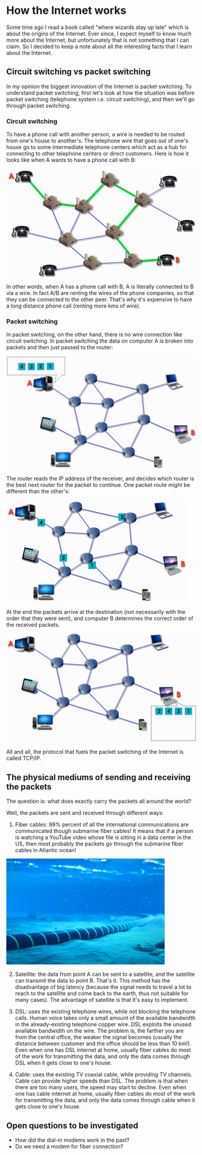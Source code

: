 # How the Internet works

Some time ago I read a book called "where wizards stay up late" which is about the origins of the Internet. Ever since, I expect myself to know much more about the Internet, but unfortunately that is not something that I can claim. So I decided to keep a note about all the interesting facts that I learn about the Internet.

## Circuit switching vs packet switching

In my opinion the biggest innovation of the Internet is packet switching. To understand packet switching, first let's look at how the situation was before packet switching (telephone system i.e. circuit switching), and then we'll go through packet switching.

### Circuit switching

To have a phone call with another person, a wire is needed to be routed from one's house to another's. The telephone wire that goes out of one's house go to some intermediate telephone centers which act as a hub for connecting to other telephone centers or direct customers. Here is how it looks like when A wants to have a phone call with B:

![alt text](circuit-switching.png "Circuit switching")

In other words, when A has a phone call with B, A is literally connected to B via a wire. In fact A/B are renting the wires of the phone companies, so that they can be connected to the other peer. That's why it's expensive to have a long distance phone call (renting more kms of wire).

### Packet switching

In packet switching, on the other hand, there is no wire connection like circuit switching. In packet switching the data on computer A is broken into packets and then just passed to the router:

![alt text](packet-switching1.png "Packet switching 1")

The router reads the IP address of the receiver, and decides which router is the best next router for the packet to continue. One packet route might be different than the other's:

![alt text](packet-switching2.png "Packet switching 2")

At the end the packets arrive at the destination (not necessarily with the order that they were sent), and computer B determines the correct order of the received packets.

![alt text](packet-switching3.png "Packet switching 3")

All and all, the protocol that fuels the packet switching of the Internet is called TCP/IP.

## The physical mediums of sending and receiving the packets

The question is: what does exactly carry the packets all around the world?

Well, the packets are sent and received through different ways:

1. Fiber cables: 99% percent of all the international communications are communicated though submarine fiber cables! It means that if a person is watching a YouTube video whose file is sitting in a data center in the US, then most probably the packets go through the submarine fiber cables in Atlantic ocean!

![alt text](submarine-fiber-cables.png "Submarine fiber cables")

2. Satellite: the data from point A can be sent to a satellite, and the satellite can transmit the data to point B. That's it. This method has the disadvantage of big latency (because the signal needs to travel a lot to reach to the satellite and come back to the earth, thus not suitable for many cases). The advantage of satellite is that it's easy to implement.

3. DSL: uses the existing telephone wires, while not blocking the telephone calls. Human voice takes only a small amount of the available bandwidth in the already-existing telephone copper wire. DSL exploits the unused available bandwidth on the wire. The problem is, the farther you are from the central office, the weaker the signal becomes (usually the distance between customer and the office should be less than 10 km!). Even when one has DSL internet at home, usually fiber cables do most of the work for transmitting the data, and only the data comes through DSL when it gets close to one's house.

4. Cable: uses the existing TV coaxial cable, while providing TV channels. Cable can provide higher speeds than DSL. The problem is that when there are too many users, the speed may start to decline. Even when one has cable internet at home, usually fiber cables do most of the work for transmitting the data, and only the data comes through cable when it gets close to one's house.

## Open questions to be investigated

* How did the dial-in modems work in the past?
* Do we need a modem for fiber connection?
